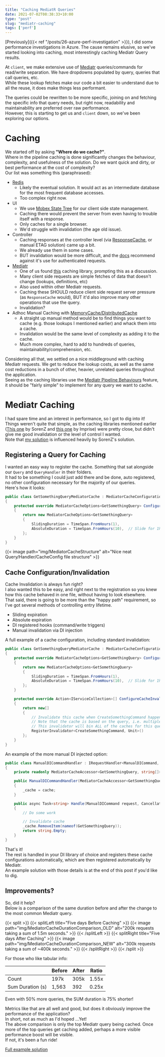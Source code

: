 ```yaml
---
title: "Caching MediatR Queries"
date: 2021-07-02T08:38:33+10:00
type: "post"
slug: "mediatr-caching"
tags: ['perf']
---
```


[Previously]({{< ref "/posts/26-azure-perf-investigation" >}}), I did some performance investigations in Azure. The cause remains elusive, so we've started looking into caching, most interestingly caching Mediatr Query results.  

<!--more-->  

At `client`, we make extensive use of [Mediatr](https://github.com/jbogard/MediatR) queries/commands for read/write separation. We have dropdowns populated by query, queries that call queries, etc.  
While these lookup fetches make our code a bit easier to understand due to all the reuse, it does make things less performant.  

The queries could be rewritten to be more specific, joining on and fetching the specific info that query needs, but right now, readability and maintainability are preferred over raw performance.  
However, this is starting to get us and `client` down, so we've been exploring our options.  

# Caching  
We started off by asking **"Where do we cache?"**.   
Where in the pipeline caching is done significantly changes the behaviour, complexity, and usefulness of the solution. Do we want quick and dirty, or best performance at the cost of complexity?    
Our list was something this (paraphrased):  

- [Redis](https://redis.io/topics/introduction)  
  - Likely the eventual solution. It would act as an intermediate database for the most frequent database accesses.  
  - Too complex right now.  
- UI
  - We use [Mobex State Tree](https://github.com/mobxjs/mobx-state-tree) for our client side state management.  
  - Caching there would prevent the server from even having to trouble itself with a response.
  - Only caches for a single browser.  
  - We'd struggle with invalidation (the age old issue).
- Controller  
  - Caching responses at the controller level (via [ResponseCache](https://docs.microsoft.com/en-us/aspnet/core/performance/caching/response?view=aspnetcore-5.0), or manual ETAG solution) came up a bit.  
  - We already use them in some cases.
  - BUT invalidation would be more difficult, and the [docs](https://docs.microsoft.com/en-us/aspnet/core/performance/caching/response?view=aspnetcore-5.0#responsecache-attribute) recommend against it's use for authenticated requests.
- [Mediatr](https://github.com/jbogard/MediatR)  
  - One of us found [this](https://github.com/Imprise/Imprise.MediatR.Extensions.Caching) caching library, prompting this as a discussion.  
  - Many client side requests are simple fetches of data that doesn't change (lookups, definitions, etc)  
  - Also used within other Mediatr requests.  
  - Caching these SHOULD reduce client side request server pressure (as `ResponseCache` would), BUT it'd also improve many other operations that use the query.  
  - Invalidation?  
- Adhoc Manual Caching with [MemoryCache/DistributedCache](https://docs.microsoft.com/en-us/aspnet/core/performance/caching/memory?view=aspnetcore-5.0)  
  - A straight up manual method would be to find things you want to cache (e.g. those lookups I mentioned earlier) and whack them into a cache.  
  - Invalidation would be the same level of complexity as adding it to the cache.  
  - Much more complex, hard to add to hundreds of queries, maintainability/comprehension, etc.  

Considering all that, we settled on a nice middleground with caching Mediatr requests. We get to reduce the lookup costs, as well as the same cost reductions in a bunch of other, heavier, unrelated queries throughout the application.  
Seeing as the caching libraries use the [Mediatr Pipeline Behaviours](https://github.com/jbogard/MediatR/wiki/Behaviors) feature, it should be "fairly simple" to implement for any query we want to cache.  

# Mediatr Caching  
I had spare time and an interest in performance, so I got to dig into it!  
Things weren't quite that simple, as the caching libraries mentioned earlier ([This one](https://github.com/SorenZ/Alamut.MediatR.Caching) by SorenZ and [this one](https://github.com/Imprise/Imprise.MediatR.Extensions.Caching) by Imprise) were pretty close, but didn't give me good invalidation or the level of control I wanted.  
Note that [my solution](./MediatorCaching_Example.7z) is influenced heavily by SorenZ's solution.  

## Registering a Query for Caching  
I wanted an easy way to register the cache. Something that sat alongside our `Query` and `QueryHandler` in their folders.  
It had to be something I could just add there and be done, auto registered, no other configuration necessary for the majority of our queries.  
Here's how it looks:  

``` csharp
public class GetSomethingQueryMediatorCache : MediatorCacheConfiguration<GetSomethingQuery, string[]>
{
    protected override MediatorCacheOptions<GetSomethingQuery> ConfigureCaching()
    {
        return new MediatorCacheOptions<GetSomethingQuery>
        {
            SlidingDuration = TimeSpan.FromHours(1),
            AbsoluteDuration = TimeSpan.FromHours(10),  // Slide for 1h, but only to a max of 10h.
        };
    }
}
```

{{< image path="img/MediatorCacheStructure" alt="Nice neat Query/Handler/CacheConfig file structure" >}}  

## Cache Configuration/Invalidation  
Cache Invalidation is always fun right?  
I also wanted this to be easy, and right next to the registration so you knew how this cache behaved in one file, without having to look elsewhere.  
That said, there is going to be more than the "happy path" requirement, so I've got several methods of controlling entry lifetime.  

- Sliding expiration  
- Absolute expiration  
- DI registered hooks (command/write triggers)  
- Manual invalidation via DI injection  

A full example of a cache configuration, including standard invalidation:  

``` csharp  
public class GetSomethingQueryMediatorCache : MediatorCacheConfiguration<GetSomethingQuery, string[]>
{
    protected override MediatorCacheOptions<GetSomethingQuery> ConfigureCaching()
    {
        return new MediatorCacheOptions<GetSomethingQuery>
        {
            SlidingDuration = TimeSpan.FromHours(1),
            AbsoluteDuration = TimeSpan.FromHours(10),  // Slide for 1h, but only to a max of 10h.
        };
    }

    protected override Action<IServiceCollection>[] ConfigureCacheInvalidation()
    {
        return new[]
        {
            // Invalidate this cache when CreateSomethingCommand happens.
            // Note that the cache is based on the query, i.e. multiple caches can be created for this query name if the query parameters change.
            // This invalidator will bin ALL of the caches for this query, not one specific instance of it.
            RegisterInvalidator<CreateSomethingCommand, Unit>()  
        };
    }
}
```

An example of the more manual DI injected option:  

``` csharp
public class ManualDICommandHandler : IRequestHandler<ManualDICommand, string>
{
    private readonly MediatorCacheAccessor<GetSomethingQuery, string[]> _cache;

    public ManualDICommandHandler(MediatorCacheAccessor<GetSomethingQuery, string[]> cache)
    {
        _cache = cache;
    }

    public async Task<string> Handle(ManualDICommand request, CancellationToken cancellationToken)
    {
        // Do some work

        // Invalidate cache
        _cache.RemoveItem(nameof(GetSomethingQuery));
        return string.Empty;
    }
}
```

That's it!  
The rest is handled in your DI library of choice and registers these cache configurations automatically, which are then registered automatically by Mediatr.  
An example solution with those details is at the end of this post if you'd like to dig.  

## Improvements?  
So, did it help?  
Below is a comparison of the same duration before and after the change to the most common Mediatr query.  

{{< split >}}
{{< splitLeft title="Five days Before Caching" >}}
{{< image path="img/MediatorCacheDurationComparison_OLD" alt="200k requests taking a sum of 1.5m seconds." >}}
{{< /splitLeft >}}
{{< splitRight title="Five days After Caching" >}}
{{< image path="img/MediatorCacheDurationComparison_NEW" alt="300k requests taking a sum of ~400k seconds." >}}
{{< /splitRight >}}
{{< /split >}}  

For those who like tabular info:  

|                  | Before | After | Ratio |
| ---------------- | ------ | ----- | ----- |
| Count            | 197k   | 305k  | 1.55x |
| Sum Duration (s) | 1,563  | 392   | 0.25x |

Even with 50% more queries, the SUM duration is 75% shorter!  

Metrics like that are all well and good, but does it obviously improve the performance of the application?  
In short, not as much as I'd hoped ...Yet!  
The above comparison is only the top Mediatr query being cached. Once more of the top queries get caching added, perhaps a more visible performance boost will be visible.  
If not, it's been a fun ride!  

[Full example solution](./MediatorCaching_Example.7z)